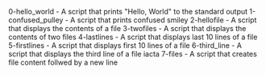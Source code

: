 0-hello_world - A script that prints "Hello, World" to the standard output
1-confused_pulley - A script  that prints confused smiley
2-hellofile - A script that displays the contents of a file
3-twofiles - A script that displays the contents of two files
4-lastlines - A script that  displays last 10 lines of a file
5-firstlines - A script that  displays first 10 lines of a file
6-third_line - A script that displays  the third line of a file iacta
7-files - A script that creates  file content follwed by a new line
